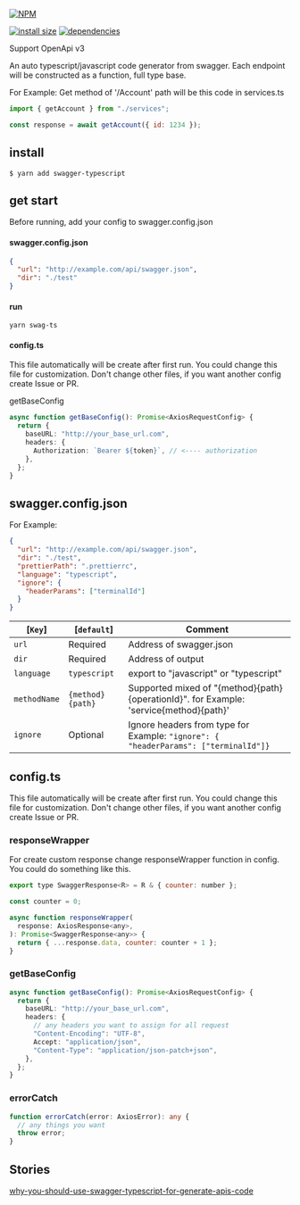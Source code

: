 [![NPM](https://nodei.co/npm/swagger-typescript.png)](https://nodei.co/npm/swagger-typescript/)

[![install size](https://packagephobia.now.sh/badge?p=swagger-typescript)](https://packagephobia.now.sh/result?p=swagger-typescript) [![dependencies](https://david-dm.org/hosseinmd/swagger-typescript.svg)](https://david-dm.org/hosseinmd/swagger-typescript.svg)

Support OpenApi v3

An auto typescript/javascript code generator from swagger.
Each endpoint will be constructed as a function, full type base.

For Example:
Get method of '/Account' path will be this code in services.ts

```js
import { getAccount } from "./services";

const response = await getAccount({ id: 1234 });
```

## install

`$ yarn add swagger-typescript`

## get start

Before running, add your config to swagger.config.json

#### swagger.config.json

```json
{
  "url": "http://example.com/api/swagger.json",
  "dir": "./test"
}
```

#### run

```
yarn swag-ts
```

#### config.ts

This file automatically will be create after first run. You could change this file for customization. Don't change other files, if you want another config create Issue or PR.

getBaseConfig

```ts
async function getBaseConfig(): Promise<AxiosRequestConfig> {
  return {
    baseURL: "http://your_base_url.com",
    headers: {
      Authorization: `Bearer ${token}`, // <---- authorization
    },
  };
}
```

## swagger.config.json

For Example:

```json
{
  "url": "http://example.com/api/swagger.json",
  "dir": "./test",
  "prettierPath": ".prettierrc",
  "language": "typescript",
  "ignore": {
    "headerParams": ["terminalId"]
  }
}
```

| [`Key`]      | [`default`]      | Comment                                                                                |
| ------------ | ---------------- | -------------------------------------------------------------------------------------- |
| `url`        | Required         | Address of swagger.json                                                                |
| `dir`        | Required         | Address of output                                                                      |
| `language`   | `typescript`     | export to "javascript" or "typescript"                                                 |
| `methodName` | `{method}{path}` | Supported mixed of "{method}{path}{operationId}". for Example: 'service{method}{path}' |
| `ignore`     | Optional         | Ignore headers from type for Example: `"ignore": { "headerParams": ["terminalId"]} `   |

## config.ts

This file automatically will be create after first run. You could change this file for customization. Don't change other files, if you want another config create Issue or PR.

### responseWrapper

For create custom response change responseWrapper function in config. You could do something like this.

```js
export type SwaggerResponse<R> = R & { counter: number };

const counter = 0;

async function responseWrapper(
  response: AxiosResponse<any>,
): Promise<SwaggerResponse<any>> {
  return { ...response.data, counter: counter + 1 };
}
```

### getBaseConfig

```ts
async function getBaseConfig(): Promise<AxiosRequestConfig> {
  return {
    baseURL: "http://your_base_url.com",
    headers: {
      // any headers you want to assign for all request
      "Content-Encoding": "UTF-8",
      Accept: "application/json",
      "Content-Type": "application/json-patch+json",
    },
  };
}
```

### errorCatch

```ts
function errorCatch(error: AxiosError): any {
  // any things you want
  throw error;
}
```

## Stories

[why-you-should-use-swagger-typescript-for-generate-apis-code](https://medium.com/@hosseinm.developer/why-you-should-use-swagger-typescript-for-generate-apis-code-63eb8623fef8?source=friends_link&sk=2aa0e2d30b3be158d18c1feb4e12d4a6)
